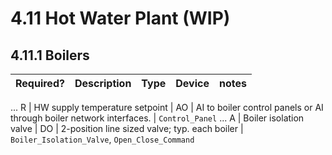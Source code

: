 # 4.11 Hot Water Plant (WIP)

## 4.11.1 Boilers
Required? | Description | Type | Device | notes
:-: | :- | :-: | :- | :-
...
R |	HW supply temperature setpoint | AO | AI to boiler control panels or AI through boiler network interfaces. | `Control_Panel`
...
A |	Boiler isolation valve | DO | 2-position line sized valve; typ. each boiler | `Boiler_Isolation_Valve`, `Open_Close_Command`
